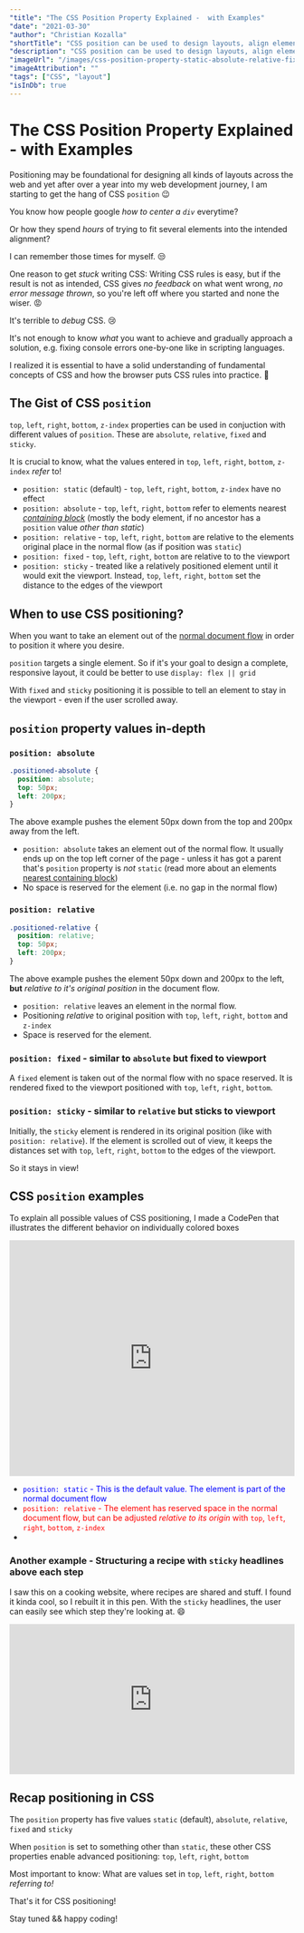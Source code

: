 ```yaml
---
"title": "The CSS Position Property Explained -  with Examples"
"date": "2021-03-30"
"author": "Christian Kozalla"
"shortTitle": "CSS position can be used to design layouts, align elements pixel-perfectly and even draw pictures! So, in order to learn the fundamentals of CSS positioning, here is a quick reference! Two vivid examples are included to play around with!"
"description": "CSS position can be used to design layouts, align elements pixel-perfectly and even draw pictures! So, in order to learn the fundamentals of CSS positioning, here is a quick reference! Two vivid examples are included to play around with on CodePen!"
"imageUrl": "/images/css-position-property-static-absolute-relative-fixed-sticky-examples/css-position-property-static-absolute-relative-fixed-sticky-examples.png"
"imageAttribution": ""
"tags": ["CSS", "layout"]
"isInDb": true
---
```


# The CSS Position Property Explained - with Examples

Positioning may be foundational for designing all kinds of layouts across the web and yet after over a year into my web development journey, I am starting to get the hang of CSS `position` :wink:

You know how people google _how to center a `div`_ everytime?

Or how they spend _hours_ of trying to fit several elements into the intended alignment?

I can remember those times for myself. :unamused:

One reason to get _stuck_ writing CSS: Writing CSS rules is easy, but if the result is not as intended, CSS gives _no feedback_ on what went wrong, _no error message thrown_, so you're left off where you started and none the wiser. :rage:

It's terrible to _debug_ CSS. :cry:

It's not enough to know _what_ you want to achieve and gradually approach a solution, e.g. fixing console errors one-by-one like in scripting languages.

I realized it is essential to have a solid understanding of fundamental concepts of CSS and how the browser puts CSS rules into practice. :rocket:

## The Gist of CSS `position`

`top`, `left`, `right`, `bottom`, `z-index` properties can be used in conjuction with different values of `position`. These are `absolute`, `relative`, `fixed` and `sticky`.

It is crucial to know, what the values entered in `top`, `left`, `right`, `bottom`, `z-index` _refer_ to!

- `position: static` (default) - `top`, `left`, `right`, `bottom`, `z-index` have no effect
- `position: absolute` - `top`, `left`, `right`, `bottom` refer to elements nearest [_containing block_](https://developer.mozilla.org/en-US/docs/Web/CSS/Containing_block) (mostly the body element, if no ancestor has a `position` value _other than static_)
- `position: relative` - `top`, `left`, `right`, `bottom` are relative to the elements original place in the normal flow (as if position was `static`)
- `position: fixed` - `top`, `left`, `right`, `bottom` are relative to to the viewport
- `position: sticky` - treated like a relatively positioned element until it would exit the viewport. Instead, `top`, `left`, `right`, `bottom` set the distance to the edges of the viewport

## When to use CSS positioning?

When you want to take an element out of the [normal document flow](https://developer.mozilla.org/en-US/docs/Learn/CSS/CSS_layout/Normal_Flow) in order to position it where you desire.

`position` targets a single element. So if it's your goal to design a complete, responsive layout, it could be better to use `display: flex || grid`

With `fixed` and `sticky` positioning it is possible to tell an element to stay in the viewport - even if the user scrolled away.

## `position` property values in-depth

### `position: absolute`

```css
.positioned-absolute {
  position: absolute;
  top: 50px;
  left: 200px;
}
```

The above example pushes the element 50px down from the top and 200px away from the left.

- `position: absolute` takes an element out of the normal flow. It usually ends up on the top left corner of the page - unless it has got a parent that's `position` property is _not_ `static` (read more about an elements [nearest containing block](https://developer.mozilla.org/en-US/docs/Web/CSS/Containing_block))
- No space is reserved for the element (i.e. no gap in the normal flow)

### `position: relative`

```css
.positioned-relative {
  position: relative;
  top: 50px;
  left: 200px;
}
```

The above example pushes the element 50px down and 200px to the left, **but** _relative to it's original position_ in the document flow.

- `position: relative` leaves an element in the normal flow.
- Positioning _relative_ to original position with `top`, `left`, `right`, `bottom` and `z-index`
- Space is reserved for the element.

### `position: fixed` - similar to `absolute` but fixed to viewport

A `fixed` element is taken out of the normal flow with no space reserved. It is rendered fixed to the viewport positioned with `top`, `left`, `right`, `bottom`.

### `position: sticky` - similar to `relative` but sticks to viewport

Initially, the `sticky` element is rendered in its original position (like with `position: relative`). If the element is scrolled out of view, it keeps the distances set with `top`, `left`, `right`, `bottom` to the edges of the viewport.

So it stays in view!

## CSS `position` examples

To explain all possible values of CSS positioning, I made a CodePen that illustrates the different behavior on individually colored boxes

<iframe height="416" style="width: 100%;" scrolling="no" title="CSS Positioning Examples" src="https://codepen.io/ckozalla/embed/poREoKd?height=416&theme-id=light&default-tab=html,result" frameborder="no" loading="lazy" allowtransparency="true" allowfullscreen="true">
  See the Pen <a href='https://codepen.io/ckozalla/pen/poREoKd'>CSS Positioning Examples</a> by Christian Kozalla
  (<a href='https://codepen.io/ckozalla'>@ckozalla</a>) on <a href='https://codepen.io'>CodePen</a>.
</iframe>

- <span style="color: blue;">`position: static` - This is the default value. The element is part of the normal document flow</span>
- <span style="color: red;">`position: relative` - The element has reserved space in the normal document flow, but can be adjusted <em>relative to its origin</em> with `top`, `left`, `right`, `bottom`, `z-index`</span>
- <span style="color: yellow;"></span>

### Another example - Structuring a recipe with `sticky` headlines above each step

I saw this on a cooking website, where recipes are shared and stuff. I found it kinda cool, so I rebuilt it in this pen.
With the `sticky` headlines, the user can easily see which step they're looking at. :smile:

<iframe height="265" style="width: 100%;" scrolling="no" title="Recipe Layout" src="https://codepen.io/ckozalla/embed/LYxRmEw?height=265&theme-id=light&default-tab=html,result" frameborder="no" loading="lazy" allowtransparency="true" allowfullscreen="true">
  See the Pen <a href='https://codepen.io/ckozalla/pen/LYxRmEw'>Recipe Layout</a> by Christian Kozalla
  (<a href='https://codepen.io/ckozalla'>@ckozalla</a>) on <a href='https://codepen.io'>CodePen</a>.
</iframe>

## Recap positioning in CSS

The `position` property has five values `static` (default), `absolute`, `relative`, `fixed` and `sticky`

When `position` is set to something other than `static`, these other CSS properties enable advanced positioning: `top`, `left`, `right`, `bottom`

Most important to know: What are values set in `top`, `left`, `right`, `bottom` _referring to!_

That's it for CSS positioning!

Stay tuned && happy coding!
